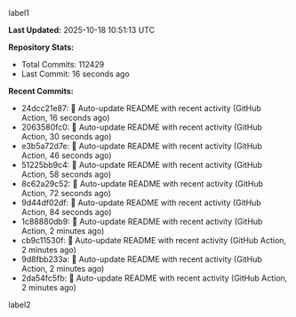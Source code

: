 
label1 
<!-- ACTIVITY_START -->
**Last Updated:** 2025-10-18 10:51:13 UTC

**Repository Stats:**
- Total Commits: 112429
- Last Commit: 16 seconds ago

**Recent Commits:**
- 24dcc21e87: 🤖 Auto-update README with recent activity (GitHub Action, 16 seconds ago)
- 2063580fc0: 🤖 Auto-update README with recent activity (GitHub Action, 30 seconds ago)
- e3b5a72d7e: 🤖 Auto-update README with recent activity (GitHub Action, 46 seconds ago)
- 51225bb9c4: 🤖 Auto-update README with recent activity (GitHub Action, 58 seconds ago)
- 8c62a29c52: 🤖 Auto-update README with recent activity (GitHub Action, 72 seconds ago)
- 9d44df02df: 🤖 Auto-update README with recent activity (GitHub Action, 84 seconds ago)
- 1c88880db9: 🤖 Auto-update README with recent activity (GitHub Action, 2 minutes ago)
- cb9c11530f: 🤖 Auto-update README with recent activity (GitHub Action, 2 minutes ago)
- 9d8fbb233a: 🤖 Auto-update README with recent activity (GitHub Action, 2 minutes ago)
- 2da54fc5fb: 🤖 Auto-update README with recent activity (GitHub Action, 2 minutes ago)
<!-- ACTIVITY_END -->

label2
